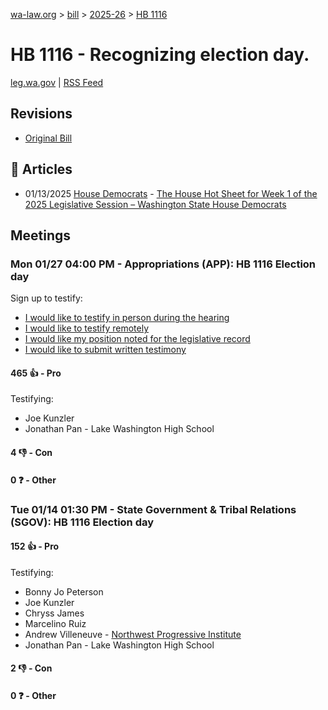 [wa-law.org](/) > [bill](/bill/) > [2025-26](/bill/2025-26/) > [HB 1116](/bill/2025-26/hb/1116/)

# HB 1116 - Recognizing election day.
[leg.wa.gov](https://app.leg.wa.gov/billsummary?BillNumber=1116&Year=2025&Initiative=false) | [RSS Feed](./rss.xml)

## Revisions
* [Original Bill](1/)

## 📰 Articles
* 01/13/2025 [House Democrats](/org/house_democrats/) - [The House Hot Sheet for Week 1 of the 2025 Legislative Session – Washington State House Democrats](https://housedemocrats.wa.gov/blog/2025/01/13/the-house-hot-sheet-for-week-1-of-the-2025-legislative-session/#:~:text=HB%201116)

## Meetings
### Mon 01/27 04:00 PM - Appropriations (APP): HB 1116 Election day
Sign up to testify:
* [I would like to testify in person during the hearing](https://app.leg.wa.gov/csi/Testifier/Add?chamber=House&mId=32566&aId=162012&caId=25064&tId=1)
* [I would like to testify remotely](https://app.leg.wa.gov/csi/Testifier/Add?chamber=House&mId=32566&aId=162012&caId=25064&tId=2)
* [I would like my position noted for the legislative record](https://app.leg.wa.gov/csi/Testifier/Add?chamber=House&mId=32566&aId=162012&caId=25064&tId=3)
* [I would like to submit written testimony](https://app.leg.wa.gov/csi/Testifier/Add?chamber=House&mId=32566&aId=162012&caId=25064&tId=4)

#### 465 👍 - Pro
Testifying:
* Joe Kunzler
* Jonathan Pan - Lake Washington High School

#### 4 👎 - Con

#### 0 ❓ - Other

### Tue 01/14 01:30 PM - State Government & Tribal Relations (SGOV): HB 1116 Election day
#### 152 👍 - Pro
Testifying:
* Bonny Jo Peterson
* Joe Kunzler
* Chryss James
* Marcelino Ruiz
* Andrew Villeneuve - [Northwest Progressive Institute](/org/northwest_progressive_institute/)
* Jonathan Pan - Lake Washington High School

#### 2 👎 - Con

#### 0 ❓ - Other

